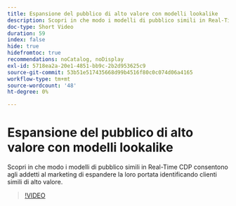 ```yaml
---
title: Espansione del pubblico di alto valore con modelli lookalike
description: Scopri in che modo i modelli di pubblico simili in Real-Time CDP consentono agli addetti al marketing di espandere la loro portata identificando clienti simili di alto valore.
doc-type: Short Video
duration: 59
index: false
hide: true
hidefromtoc: true
recommendations: noCatalog, noDisplay
exl-id: 5718ea2a-20e1-4851-bb9c-2b2d953625c9
source-git-commit: 53b51e517435668d99b4516f80c0c074d06a4165
workflow-type: tm+mt
source-wordcount: '48'
ht-degree: 0%

---
```


# Espansione del pubblico di alto valore con modelli lookalike

Scopri in che modo i modelli di pubblico simili in Real-Time CDP consentono agli addetti al marketing di espandere la loro portata identificando clienti simili di alto valore.

<!-- 82_OS512_3442427_58_expanding-highvalue-audiences-with-lookalike-models -->
>[!VIDEO](https://video.tv.adobe.com/v/3458190/?learn=on&enablevpops=true)
